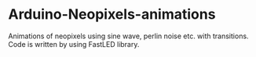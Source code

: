 # Arduino-Neopixels-animations
Animations of neopixels using sine wave, perlin noise etc. with transitions. Code is written by using FastLED library.
